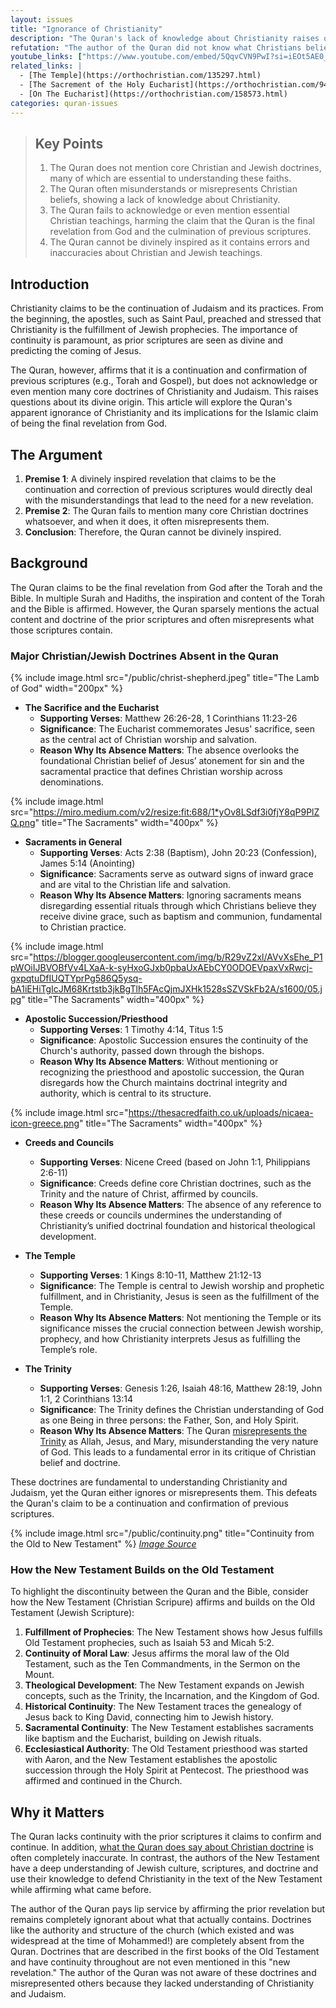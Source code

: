 ```yaml
---
layout: issues
title: "Ignorance of Christianity"
description: "The Quran's lack of knowledge about Christianity raises questions about its divine origin."
refutation: "The author of the Quran did not know what Christians believed, including the teachings of the Trinity, Temple, Priesthood, and others. When it does try to refute Christian beliefs, like the Trinity, it does not even represent them correctly. Orthodox Christianity emphasizes the continuity between Jewish and Christian tradition, while Islam asserts that every revelation for 4000 years has been corrupted, except theirs."
youtube_links: ["https://www.youtube.com/embed/5QqvCVN9PwI?si=iEOt5AE0_gO6eS1c", "https://www.youtube.com/embed/jkmh68urI6A?si=d9Y893EvkJt1SvWT"]
related_links: |
  - [The Temple](https://orthochristian.com/135297.html)
  - [The Sacrement of the Holy Eucharist](https://orthochristian.com/94688.html)
  - [On The Eucharist](https://orthochristian.com/158573.html)
categories: quran-issues
---
```


> ## Key Points
>
> 1. The Quran does not mention core Christian and Jewish doctrines, many of which are essential to understanding these faiths.
> 2. The Quran often misunderstands or misrepresents Christian beliefs, showing a lack of knowledge about Christianity.
> 3. The Quran fails to acknowledge or even mention essential Christian teachings, harming the claim that the Quran is the final revelation from God and the culmination of previous scriptures.
> 4. The Quran cannot be divinely inspired as it contains errors and inaccuracies about Christian and Jewish teachings.

## Introduction

Christianity claims to be the continuation of Judaism and its practices. From the beginning, the apostles, such as Saint Paul, preached and stressed that Christianity is the fulfillment of Jewish prophecies. The importance of continuity is paramount, as prior scriptures are seen as divine and predicting the coming of Jesus.

The Quran, however, affirms that it is a continuation and confirmation of previous scriptures (e.g., Torah and Gospel), but does not acknowledge or even mention many core doctrines of Christianity and Judaism. This raises questions about its divine origin. This article will explore the Quran's apparent ignorance of Christianity and its implications for the Islamic claim of being the final revelation from God.

## The Argument

1. **Premise 1**: A divinely inspired revelation that claims to be the continuation and correction of previous scriptures would directly deal with the misunderstandings that lead to the need for a new revelation.
2. **Premise 2**: The Quran fails to mention many core Christian doctrines whatsoever, and when it does, it often misrepresents them.
3. **Conclusion**: Therefore, the Quran cannot be divinely inspired.

## Background

The Quran claims to be the final revelation from God after the Torah and the Bible. In multiple Surah and Hadiths, the inspiration and content of the Torah and the Bible is affirmed. However, the Quran sparsely mentions the actual content and doctrine of the prior scriptures and often misrepresents what those scriptures contain.

### Major Christian/Jewish Doctrines Absent in the Quran

{% include image.html src="/public/christ-shepherd.jpeg" title="The Lamb of God" width="200px" %}

- **The Sacrifice and the Eucharist**
  - **Supporting Verses**: Matthew 26:26-28, 1 Corinthians 11:23-26
  - **Significance**: The Eucharist commemorates Jesus' sacrifice, seen as the central act of Christian worship and salvation.
  - **Reason Why Its Absence Matters**: The absence overlooks the foundational Christian belief of Jesus’ atonement for sin and the sacramental practice that defines Christian worship across denominations.

{% include image.html src="https://miro.medium.com/v2/resize:fit:688/1*yOv8LSdf3i0fjY8qP9PlZQ.png" title="The Sacraments" width="400px" %}

- **Sacraments in General**
  - **Supporting Verses**: Acts 2:38 (Baptism), John 20:23 (Confession), James 5:14 (Anointing)
  - **Significance**: Sacraments serve as outward signs of inward grace and are vital to the Christian life and salvation.
  - **Reason Why Its Absence Matters**: Ignoring sacraments means disregarding essential rituals through which Christians believe they receive divine grace, such as baptism and communion, fundamental to Christian practice.

{% include image.html src="https://blogger.googleusercontent.com/img/b/R29vZ2xl/AVvXsEhe_P1pWOiIJBVOBfVv4LXaA-k-syHxoGJxb0pbaUxAEbCY0ODOEVpaxVxRwcj-gxpqtuDfIUQTYprPg586Q5ysq-bA1iEHiTgIcJM68Krtstb3jkBgTlh5FAcQjmJXHk1528sSZVSkFb2A/s1600/05.jpg" title="The Sacraments" width="400px" %}

- **Apostolic Succession/Priesthood**
  - **Supporting Verses**: 1 Timothy 4:14, Titus 1:5
  - **Significance**: Apostolic Succession ensures the continuity of the Church's authority, passed down through the bishops.
  - **Reason Why Its Absence Matters**: Without mentioning or recognizing the priesthood and apostolic succession, the Quran disregards how the Church maintains doctrinal integrity and authority, which is central to its structure.

{% include image.html src="https://thesacredfaith.co.uk/uploads/nicaea-icon-greece.png" title="The Sacraments" width="400px" %}

- **Creeds and Councils**
  - **Supporting Verses**: Nicene Creed (based on John 1:1, Philippians 2:6-11)
  - **Significance**: Creeds define core Christian doctrines, such as the Trinity and the nature of Christ, affirmed by councils.
  - **Reason Why Its Absence Matters**: The absence of any reference to these creeds or councils undermines the understanding of Christianity’s unified doctrinal foundation and historical theological development.

- **The Temple**
  - **Supporting Verses**: 1 Kings 8:10-11, Matthew 21:12-13
  - **Significance**: The Temple is central to Jewish worship and prophetic fulfillment, and in Christianity, Jesus is seen as the fulfillment of the Temple.
  - **Reason Why Its Absence Matters**: Not mentioning the Temple or its significance misses the crucial connection between Jewish worship, prophecy, and how Christianity interprets Jesus as fulfilling the Temple’s role.

- **The Trinity**
  - **Supporting Verses**: Genesis 1:26, Isaiah 48:16, Matthew 28:19, John 1:1, 2 Corinthians 13:14
  - **Significance**: The Trinity defines the Christian understanding of God as one Being in three persons: the Father, Son, and Holy Spirit.
  - **Reason Why Its Absence Matters**: The Quran [misrepresents the Trinity](/issues/trinity) as Allah, Jesus, and Mary, misunderstanding the very nature of God. This leads to a fundamental error in its critique of Christian belief and doctrine.

These doctrines are fundamental to understanding Christianity and Judaism, yet the Quran either ignores or misrepresents them. This defeats the Quran's claim to be a continuation and confirmation of previous scriptures.

{% include image.html src="/public/continuity.png" title="Continuity from the Old to New Testament" %}
*[Image Source](https://www.youtube.com/watch?v=jkmh68urI6A)*

### How the New Testament Builds on the Old Testament

To highlight the discontinuity between the Quran and the Bible, consider how the New Testament (Christian Scripure) affirms and builds on the Old Testament (Jewish Scripture):

1. **Fulfillment of Prophecies**: The New Testament shows how Jesus fulfills Old Testament prophecies, such as Isaiah 53 and Micah 5:2.
2. **Continuity of Moral Law**: Jesus affirms the moral law of the Old Testament, such as the Ten Commandments, in the Sermon on the Mount.
3. **Theological Development**: The New Testament expands on Jewish concepts, such as the Trinity, the Incarnation, and the Kingdom of God.
4. **Historical Continuity**: The New Testament traces the genealogy of Jesus back to King David, connecting him to Jewish history.
5. **Sacramental Continuity**: The New Testament establishes sacraments like baptism and the Eucharist, building on Jewish rituals.
6. **Ecclesiastical Authority**: The Old Testament priesthood was started with Aaron, and the New Testament establishes the apostolic succession through the Holy Spirit at Pentecost. The priesthood was affirmed and continued in the Church.

## Why it Matters

The Quran lacks continuity with the prior scriptures it claims to confirm and continue. In addition, [what the Quran does say about Christian doctrine](/issues/trinity) is often completely inaccurate. In contrast, the authors of the New Testament have a deep understanding of Jewish culture, scriptures, and doctrine and use their knowledge to defend Christianity in the text of the New Testament while affirming what came before.

The author of the Quran pays lip service by affirming the prior revelation but remains completely ignorant about what that actually contains. Doctrines like the authority and structure of the church (which existed and was widespread at the time of Mohammed!) are completely absent from the Quran. Doctrines that are described in the first books of the Old Testament and have continuity throughout are not even mentioned in this "new revelation." The author of the Quran was not aware of these doctrines and misrepresented others because they lacked understanding of Christianity and Judaism.
